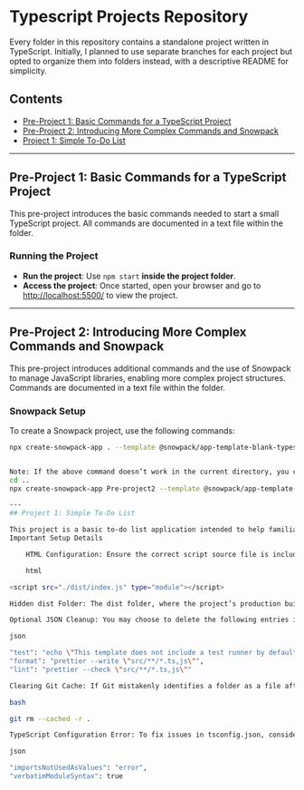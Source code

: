 # Typescript Projects Repository

Every folder in this repository contains a standalone project written in TypeScript. Initially, I planned to use separate branches for each project but opted to organize them into folders instead, with a descriptive README for simplicity.

## Contents

- [Pre-Project 1: Basic Commands for a TypeScript Project](#pre-project-1-basic-commands-for-a-typescript-project)
- [Pre-Project 2: Introducing More Complex Commands and Snowpack](#pre-project-2-introducing-more-complex-commands-and-snowpack)
- [Project 1: Simple To-Do List](#project-1-simple-to-do-list)

---

## Pre-Project 1: Basic Commands for a TypeScript Project

This pre-project introduces the basic commands needed to start a small TypeScript project. All commands are documented in a text file within the folder.

### Running the Project
- **Run the project**: Use `npm start` **inside the project folder**.
- **Access the project**: Once started, open your browser and go to [http://localhost:5500/](http://localhost:5500/) to view the project.

---

## Pre-Project 2: Introducing More Complex Commands and Snowpack

This pre-project introduces additional commands and the use of Snowpack to manage JavaScript libraries, enabling more complex project structures. Commands are documented in a text file within the folder.

### Snowpack Setup
To create a Snowpack project, use the following commands:

```bash
npx create-snowpack-app . --template @snowpack/app-template-blank-typescript --force


Note: If the above command doesn’t work in the current directory, you can create a new project folder as follows:
cd ..
npx create-snowpack-app Pre-project2 --template @snowpack/app-template-blank-typescript

---
## Project 1: Simple To-Do List

This project is a basic to-do list application intended to help familiarize yourself with TypeScript after working with JavaScript.
Important Setup Details

    HTML Configuration: Ensure the correct script source file is included in the HTML file:

    html

<script src="./dist/index.js" type="module"></script>

Hidden dist Folder: The dist folder, where the project’s production build is stored, may not be visible in the project directory during development. It will appear during the build process.

Optional JSON Cleanup: You may choose to delete the following entries in package.json if not needed:

json

"test": "echo \"This template does not include a test runner by default.\" && exit 1",
"format": "prettier --write \"src/**/*.ts,js\"",
"lint": "prettier --check \"src/**/*.ts,js\""

Clearing Git Cache: If Git mistakenly identifies a folder as a file after deleting a .git folder inside a project directory, clear the cache with:

bash

git rm --cached -r .

TypeScript Configuration Error: To fix issues in tsconfig.json, consider adjusting the following settings:

json

"importsNotUsedAsValues": "error",
"verbatimModuleSyntax": true



